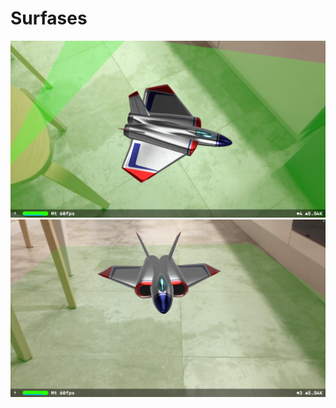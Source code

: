 # Surfases
![Screenshot1](https://github.com/ClearCut3000/Surfases/blob/main/Surfases/Screenshots/scr001.PNG?raw=true)
![Screenshot1](https://github.com/ClearCut3000/Surfases/blob/main/Surfases/Screenshots/scr002.PNG?raw=true)

